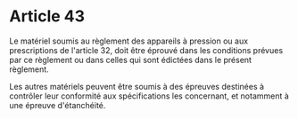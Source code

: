 # Article 43

Le matériel soumis au règlement des appareils à pression ou aux prescriptions de l'article 32, doit être éprouvé dans les conditions prévues par ce règlement ou dans celles qui sont édictées dans le présent règlement.

Les autres matériels peuvent être soumis à des épreuves destinées à contrôler leur conformité aux spécifications les concernant, et notamment à une épreuve d'étanchéité.
